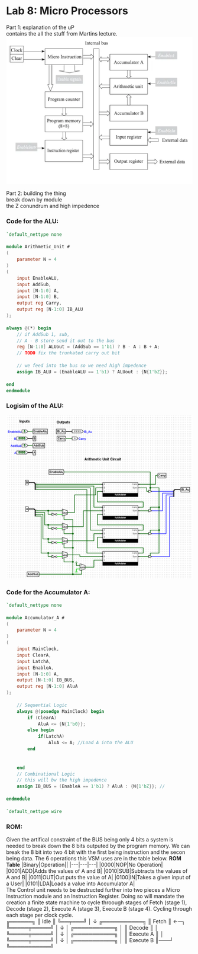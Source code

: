 # Lab 8: Micro Processors  


Part 1: explanation of the uP  
contains the all the stuff from Martins lecture.  
![IMG](img/VSM.PNG) 

Part 2: building the thing  
break down by module  
the Z conundrum and high impedence  
### Code for the ALU:
```verilog
`default_nettype none

module Arithmetic_Unit #
(
	parameter N = 4
)
(
	input EnableALU,
	input AddSub,
	input [N-1:0] A,
	input [N-1:0] B,
	output reg Carry,
	output reg [N-1:0] IB_ALU
);

always @(*) begin
	// if AddSub 1, sub,
	// A - B store send it out to the bus
	reg [N-1:0] ALUout = (AddSub == 1'b1) ? B - A : B + A;
	// TODO fix the trunkated carry out bit

	// we feed into the bus so we need high impedence
	assign IB_ALU = (EnableALU == 1'b1) ? ALUout : {N{1'bZ}};

end
endmodule
```  
### Logisim of the ALU:  
![IMG](img/ALU.PNG)  
### Code for the Accumulator A:
```verilog
`default_nettype none

module Accumulator_A #
(
	parameter N = 4
)
(
	input MainClock,
	input ClearA,
	input LatchA,
	input EnableA,
	input [N-1:0] A,
	output [N-1:0] IB_BUS,
	output reg [N-1:0] AluA
);

	// Sequential Logic
	always @(posedge MainClock) begin
		if (ClearA)
			AluA <= {N{1'b0}};
		else begin
			if(LatchA)
				AluA <= A; //Load A into the ALU
		end
		
	
	end
	// Combinational Logic
	// this will bw the high impedence
	assign IB_BUS = (EnableA == 1'b1) ? AluA : {N{1'bZ}}; //

endmodule

`default_nettype wire
```  
### ROM:
Given the artifical constraint of the BUS being only 4 bits a system is needed to break down the 8 bits outputed by the program memory. We can break the 8 bit into two 4 bit with the first being instruction and the secon being data. The 6 operations this VSM uses are in the table below.
**ROM Table**
|Binary|Operation||
|---|---|---|
|0000|NOP|No Operation|
|0001|ADD|Adds the values of A and B|
|0010|SUB|Subtracts the values of A and B|
|0011|OUT|Out puts the value of A|
|0100|IN|Takes a given input of a User|
|0101|LDA|Loads a value into Accumulator A|  
The Control unit needs to be destructed further into two pieces a Micro Instruction module and an Instruction Register. Doing so will mandate the creation a finite state machine to cycle throough stages of Fetch (stage 1), Decode (stage 2), Execute A (stage 3), Execute B (stage 4). Cycling through each stage per clock cycle.  
╔══════╗
║ Idle ║
╚══╤═══╝
   │
   ↓
╔═══════════╗
║   Fetch   ║ ←─┐
╚═════╤═════╝   │
      ↓         │
╔═══════════╗   │
║  Decode   ║   │
╚═════╤═════╝   │
      ↓         │
╔═══════════╗   │
║ Execute A ║   │
╚═════╤═════╝   │
      ↓         │
╔═══════════╗   │
║ Execute B ║───┘
╚═══════════╝
